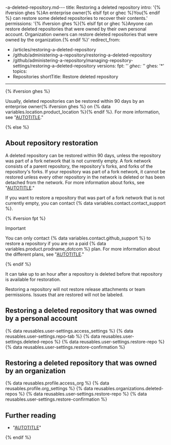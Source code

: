 -a-deleted-repository.md---
title: Restoring a deleted repository
intro: '{% ifversion ghes %}An enterprise owner{% elsif fpt or ghec %}You{% endif %} can restore some deleted repositories to recover their contents.'
permissions: '{% ifversion ghes %}{% elsif fpt or ghec %}Anyone can restore deleted repositories that were owned by their own personal account. Organization owners can restore deleted repositories that were owned by the organization.{% endif %}'
redirect_from:
  - /articles/restoring-a-deleted-repository
  - /github/administering-a-repository/restoring-a-deleted-repository
  - /github/administering-a-repository/managing-repository-settings/restoring-a-deleted-repository
versions:
  fpt: '*'
  ghec: '*'
  ghes: '*'
topics:
  - Repositories
shortTitle: Restore deleted repository
---

{% ifversion ghes %}

Usually, deleted repositories can be restored within 90 days by an enterprise owner{% ifversion ghes %} on {% data variables.location.product_location %}{% endif %}. For more information, see "[AUTOTITLE](/admin/user-management/managing-repositories-in-your-enterprise/restoring-a-deleted-repository)."

{% else %}

## About repository restoration

A deleted repository can be restored within 90 days, unless the repository was part of a fork network that is not currently empty. A fork network consists of a parent repository, the repository's forks, and forks of the repository's forks. If your repository was part of a fork network, it cannot be restored unless every other repository in the network is deleted or has been detached from the network. For more information about forks, see "[AUTOTITLE](/pull-requests/collaborating-with-pull-requests/working-with-forks/about-forks)."

If you want to restore a repository that was part of a fork network that is not currently empty, you can contact {% data variables.contact.contact_support %}.

{% ifversion fpt %}

> [!IMPORTANT]
> You can only contact {% data variables.contact.github_support %} to restore a repository if you are on a paid {% data variables.product.prodname_dotcom %} plan. For more information about the different plans, see "[AUTOTITLE](/get-started/learning-about-github/githubs-plans)."

{% endif %}

It can take up to an hour after a repository is deleted before that repository is available for restoration.

Restoring a repository will not restore release attachments or team permissions. Issues that are restored will not be labeled.

## Restoring a deleted repository that was owned by a personal account

{% data reusables.user-settings.access_settings %}
{% data reusables.user-settings.repo-tab %}
{% data reusables.user-settings.deleted-repos %}
{% data reusables.user-settings.restore-repo %}
{% data reusables.user-settings.restore-confirmation %}

## Restoring a deleted repository that was owned by an organization

{% data reusables.profile.access_org %}
{% data reusables.profile.org_settings %}
{% data reusables.organizations.deleted-repos %}
{% data reusables.user-settings.restore-repo %}
{% data reusables.user-settings.restore-confirmation %}

## Further reading

- "[AUTOTITLE](/repositories/creating-and-managing-repositories/deleting-a-repository)"

{% endif %}
